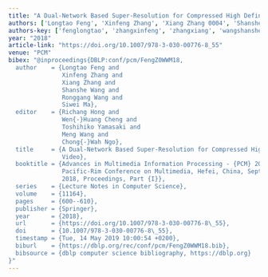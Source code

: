 ```yaml
---
title: "A Dual-Network Based Super-Resolution for Compressed High Definition Video"
authors: ['Longtao Feng', 'Xinfeng Zhang', 'Xiang Zhang 0004', 'Shanshe Wang', 'Ronggang Wang', 'Siwei Ma']
authors-key: ['fenglongtao', 'zhangxinfeng', 'zhangxiang', 'wangshanshe', 'wangronggang', 'masiwei']
year: "2018"
article-link: "https://doi.org/10.1007/978-3-030-00776-8_55"
venue: "PCM"
bibex: "@inproceedings{DBLP:conf/pcm/FengZ0WWM18,
  author    = {Longtao Feng and
               Xinfeng Zhang and
               Xiang Zhang and
               Shanshe Wang and
               Ronggang Wang and
               Siwei Ma},
  editor    = {Richang Hong and
               Wen{-}Huang Cheng and
               Toshihiko Yamasaki and
               Meng Wang and
               Chong{-}Wah Ngo},
  title     = {A Dual-Network Based Super-Resolution for Compressed High Definition
               Video},
  booktitle = {Advances in Multimedia Information Processing - {PCM} 2018 - 19th
               Pacific-Rim Conference on Multimedia, Hefei, China, September 21-22,
               2018, Proceedings, Part {I}},
  series    = {Lecture Notes in Computer Science},
  volume    = {11164},
  pages     = {600--610},
  publisher = {Springer},
  year      = {2018},
  url       = {https://doi.org/10.1007/978-3-030-00776-8\_55},
  doi       = {10.1007/978-3-030-00776-8\_55},
  timestamp = {Tue, 14 May 2019 10:00:54 +0200},
  biburl    = {https://dblp.org/rec/conf/pcm/FengZ0WWM18.bib},
  bibsource = {dblp computer science bibliography, https://dblp.org}
}"
---
```

